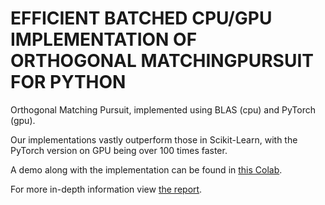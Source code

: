 # EFFICIENT BATCHED CPU/GPU IMPLEMENTATION OF ORTHOGONAL MATCHINGPURSUIT FOR PYTHON
Orthogonal Matching Pursuit, implemented using BLAS (cpu) and PyTorch (gpu).

Our implementations vastly outperform those in Scikit-Learn, with the PyTorch version on GPU being over 100 times faster.

A demo along with the implementation can be found in [this Colab](https://colab.research.google.com/drive/1BwqjGQC5XfaRiTUxit-afW0vg6ezjsh5?usp=sharing).

For more in-depth information view [the report](https://github.com/Ariel5/omp-parallel-gpu-python/blob/main/Compressed_Sensing_Report.pdf).
